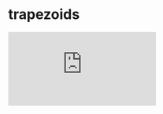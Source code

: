 # trapezoids

![schematic](https://github.com/bschloma/trapezoids/tree/main/plots/trapezoid_params_schematic.pdf?raw=true)
